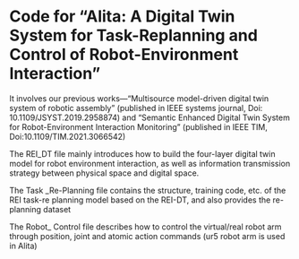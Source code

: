 # Code for “Alita: A Digital Twin System for Task-Replanning and Control of Robot-Environment Interaction”

It involves our previous works—“Multisource model-driven digital twin system of robotic assembly” (published in IEEE systems journal, Doi: 10.1109/JSYST.2019.2958874) and “Semantic Enhanced Digital Twin System for Robot-Environment Interaction Monitoring” (published in IEEE TIM, Doi:10.1109/TIM.2021.3066542)

The REI_DT file mainly introduces how to build the four-layer digital twin model for robot environment interaction, as well as information transmission strategy between physical space and digital space.

The Task _Re-Planning file contains the structure, training code, etc. of the REI task-re planning model based on the REI-DT, and also provides the re-planning dataset

The Robot_ Control file describes how to control the virtual/real robot arm through position, joint and atomic action commands (ur5 robot arm is used in Alita)

